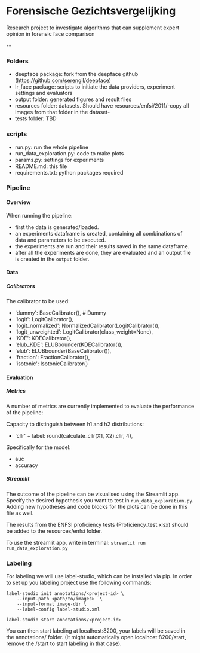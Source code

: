 Forensische Gezichtsvergelijking
=======
Research project to investigate algorithms that can supplement expert opinion in forensic face comparison

--

### Folders
- deepface package: fork from the deepface github (https://github.com/serengil/deepface)
- lr_face package: scripts to initiate the data providers, experiment settings and evaluators
- output folder: generated figures and result files
- resources folder: datasets. Should have resources/enfsi/2011/-copy all images from that folder in the dataset-
- tests folder: TBD
### scripts
- run.py: run the whole pipeline
- run_data_exploration.py: code to make plots
- params.py: settings for experiments
- README.md: this file
- requirements.txt: python packages required


### Pipeline
#### Overview
When running the pipeline:
- first the data is generated/loaded.
- an experiments dataframe is created, containing all combinations of data and parameters to be executed.
- the experiments are run and their results saved in the same dataframe.
- after all the experiments are done, they are evaluated and an output file is created in the `output` folder.

#### Data

##### Calibrators
The calibrator to be used:
- 'dummy': BaseCalibrator(), # Dummy
- 'logit': LogitCalibrator(),
- 'logit_normalized': NormalizedCalibrator(LogitCalibrator()),
- 'logit_unweighted': LogitCalibrator(class_weight=None),
- 'KDE': KDECalibrator(),
- 'elub_KDE': ELUBbounder(KDECalibrator()),
- 'elub': ELUBbounder(BaseCalibrator()),
- 'fraction': FractionCalibrator(),
- 'isotonic': IsotonicCalibrator()

#### Evaluation
##### Metrics
A number of metrics are currently implemented to evaluate the performance of the pipeline:

Capacity to distinguish between h1 and h2 distributions:
- 'cllr' + label: round(calculate_cllr(X1, X2).cllr, 4),

Specifically for the model:
- auc
- accuracy

##### Streamlit
The outcome of the pipeline can be visualised using the Streamlit app. Specify the desired hypothesis you want to test in `run_data_exploration.py`. Adding new hypotheses and code blocks for the plots can be done in this file as well.

The results from the ENFSI proficiency tests (Proficiency_test.xlsx) should be 
added to the resources/enfsi folder.

To use the streamlit app, write in terminal: `streamlit run run_data_exploration.py`


### Labeling

For labeling we will use label-studio, which can be installed via pip. In order to set up you labeling project 
use the following commands: 

```
label-studio init annotations/<project-id> \          
    --input-path <path/to/images>  \
    --input-format image-dir \
    --label-config label-studio.xml

label-studio start annotations/<project-id>
```

You can then start labeling at localhost:8200, your labels will be saved in the annotations/<project-id> folder. 
(It might automatically open localhost:8200/start, remove the /start to start labeling in that case). 

